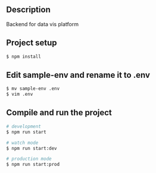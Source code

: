 ## Description

Backend for data vis platform

## Project setup

```bash
$ npm install
```

## Edit sample-env and rename it to .env

```bash
$ mv sample-env .env
$ vim .env
```

## Compile and run the project

```bash
# development
$ npm run start

# watch mode
$ npm run start:dev

# production mode
$ npm run start:prod
```
